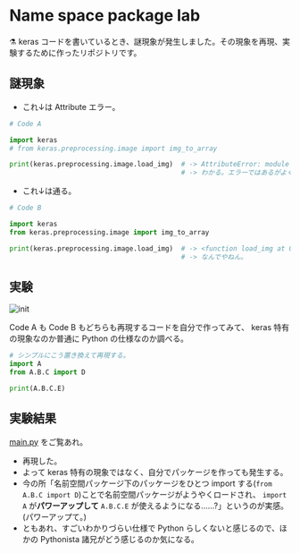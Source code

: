 Name space package lab
===

⚗️ keras コードを書いているとき、謎現象が発生しました。その現象を再現、実験するために作ったリポジトリです。

## 謎現象

- これ↓は Attribute エラー。

```python
# Code A

import keras
# from keras.preprocessing.image import img_to_array

print(keras.preprocessing.image.load_img)  # -> AttributeError: module 'keras' has no attribute 'preprocessing'
                                           # -> わかる。エラーではあるがよくあるやつ。
```

- これ↓は通る。

```python
# Code B

import keras
from keras.preprocessing.image import img_to_array

print(keras.preprocessing.image.load_img)  # -> <function load_img at 0x15c0cb5e0>
                                           # -> なんでやねん。
```

## 実験

![init](https://user-images.githubusercontent.com/28250432/124377464-0424aa80-dce7-11eb-83f9-f53d1c1ecc30.png)

Code A も Code B もどちらも再現するコードを自分で作ってみて、 keras 特有の現象なのか普通に Python の仕様なのか調べる。

```python
# シンプルにこう置き換えて再現する。
import A
from A.B.C import D

print(A.B.C.E)
```

## 実験結果

[main.py](main.py) をご覧あれ。

- 再現した。
- よって keras 特有の現象ではなく、自分でパッケージを作っても発生する。
- 今の所「名前空間パッケージ下のパッケージをひとつ import する(`from A.B.C import D`)ことで名前空間パッケージがようやくロードされ、 `import A` が**パワーアップして** `A.B.C.E` が使えるようになる……?」というのが実感。(パワーアップて。)
- ともあれ、すごいわかりづらい仕様で Python らしくないと感じるので、ほかの Pythonista 諸兄がどう感じるのか気になる。
